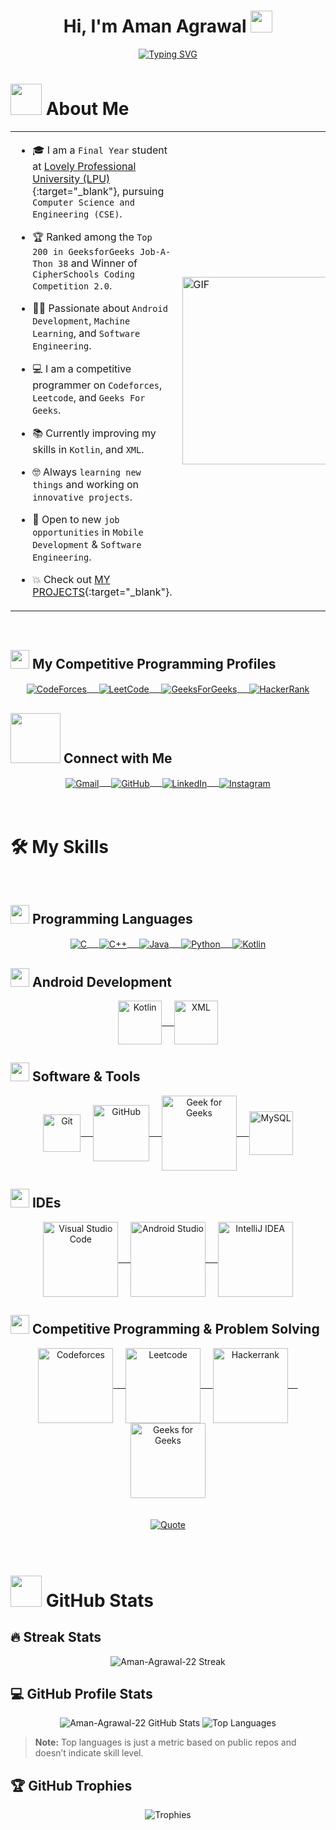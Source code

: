 <div align="center">

  <h1><strong>Hi, I'm Aman Agrawal <img src="https://media.giphy.com/media/hvRJCLFzcasrR4ia7z/giphy.gif" width="35"></strong></h1>

</div>

<div align = "center">
  <a href="https://github.com/Aman-Agrawal-22">
    <img src="https://readme-typing-svg.herokuapp.com?font=Time+New+Roman&color=%23C8BE25&size=25&center=true&vCenter=true&width=600&height=100&lines=Android+Developer;Software+Engineer;Competitive+Programmer;Top+200+GFG+Job-A-Thon+38;Always+learning+new+things" alt="Typing SVG" />
  </a>
</div>

<h1><strong><img src="https://github.com/7oSkaaa/7oSkaaa/blob/main/Images/about_me.gif?raw=true" alt="" width=50 /> About Me</strong></h1>

<table>
  <tr>
    <td>
      
- 🎓 I am a `Final Year` student at [Lovely Professional University (LPU)](https://www.lpu.in/){:target="_blank"}, pursuing `Computer Science and Engineering (CSE)`.
- 🏆 Ranked among the `Top 200 in GeeksforGeeks Job-A-Thon 38` and Winner of `CipherSchools Coding Competition 2.0`.  
- 👨‍💻 Passionate about `Android Development`, `Machine Learning`, and `Software Engineering`.  
- 💻 I am a competitive programmer on `Codeforces`, `Leetcode`, and `Geeks For Geeks`.  
- 📚 Currently improving my skills in `Kotlin`, and `XML`.  
- 🤓 Always `learning new things` and working on `innovative projects`.  
- 🤔 Open to new `job opportunities` in `Mobile Development` & `Software Engineering`.  
- 💥 Check out [MY PROJECTS](https://github.com/Aman-Agrawal-22?tab=repositories){:target="_blank"}.

   </td>
   <td>
      <img src="https://github.com/7oSkaaa/7oSkaaa/blob/main/Images/Right_Side.gif?raw=true" alt="GIF" width="300">
   </td>
  </tr>
</table>
<br>

<h2><strong><img src="https://github.com/7oSkaaa/7oSkaaa/blob/main/Images/competitive_programming_profile.png?raw=true" alt="" width="30" /> My Competitive Programming Profiles</strong></h2>

<div align="center">
  <a href="https://codeforces.com/profile/amanvdjs11a" target="blank">
    <img align="center" src="https://img.icons8.com/external-tal-revivo-shadow-tal-revivo/50/000000/external-codeforces-programming-competitions-and-contests-programming-community-logo-shadow-tal-revivo.png" alt="CodeForces"/>
   &nbsp;&nbsp;&nbsp;
  </a>
  <a href="https://leetcode.com/u/amanvdjs11a/" target="blank">
    <img align="center" src="https://img.icons8.com/external-tal-revivo-shadow-tal-revivo/50/000000/external-level-up-your-coding-skills-and-quickly-land-a-job-logo-shadow-tal-revivo.png" alt="LeetCode" />
     &nbsp;&nbsp;&nbsp;
  </a>
  <a href="https://www.geeksforgeeks.org/user/amanag22/" target="blank">
    <img align="center" src="https://upload.wikimedia.org/wikipedia/commons/4/43/GeeksforGeeks.svg" alt="GeeksForGeeks" />
     &nbsp;&nbsp;&nbsp;
  </a>
  <a href="https://www.hackerrank.com/profile/amanvdjs11a" target="blank">
    <img align="center" src="https://img.icons8.com/external-tal-revivo-shadow-tal-revivo/50/000000/external-hackerrank-is-a-technology-company-that-focuses-on-competitive-programming-logo-shadow-tal-revivo.png" alt="HackerRank"  />
  </a>
</div>

<h2><strong><img src="https://github.com/7oSkaaa/7oSkaaa/blob/main/Images/Connect-with-me.gif?raw=true" alt="" width="80" /> Connect with Me</strong></h2>
<div align="center">
  <a href="mailto:amanvdjs11a@gmail.com" target="blank">
    <img align="center" src="https://img.shields.io/badge/gmail-%23EA4335.svg?style=plastic&logo=gmail&logoColor=white" alt="Gmail" />
    &nbsp;&nbsp;&nbsp;
  </a>
  <a href="https://github.com/Aman-Agrawal-22" target="blank">
    <img align="center" src="https://img.shields.io/badge/github-%23181717.svg?style=plastic&logo=github&logoColor=white" alt="GitHub" />
    &nbsp;&nbsp;&nbsp;
  </a>
  <a href="https://www.linkedin.com/in/aman-agrawal22/" target="blank">
    <img align="center" src="https://img.shields.io/badge/linkedin-%230A66C2.svg?style=plastic&logo=linkedin&logoColor=white" alt="LinkedIn" />
    &nbsp;&nbsp;&nbsp;
  </a>
  <a href="https://www.instagram.com/a_man_022/?hl=en" target="blank">
    <img align="center" src="https://img.shields.io/badge/instagram-%23E4405F.svg?style=plastic&logo=instagram&logoColor=white" alt="Instagram" />
  </a>
</div>
<br>
<br>

<h1>🛠️ My Skills</h1>
<br>
<h2><strong><img src="https://github.com/7oSkaaa/7oSkaaa/blob/main/Images/Programming_Languages.gif?raw=true" alt="" width="30" /> Programming Languages</strong></h2>
<div align="center">
  <a href="https://www.cprogramming.com/" target="blank">
    <img align="center" src="https://img.shields.io/badge/C%20-%232370ED.svg?style=plastic&logo=c&logoColor=white" alt="C" />
    &nbsp;&nbsp;&nbsp;
  </a>
  <a href="https://www.w3schools.com/cpp/" target="blank">
    <img align="center" src="https://img.shields.io/badge/C++%20-%2300599C.svg?style=plastic&logo=c%2B%2B&logoColor=white" alt="C++" />
    &nbsp;&nbsp;&nbsp;
  </a>
  <a href="https://www.java.com" target="blank">
    <img align="center" src="https://img.shields.io/badge/Java-%23007396.svg?style=plastic&logo=java&logoColor=white" alt="Java" />
    &nbsp;&nbsp;&nbsp;
  </a>
  <a href="https://www.python.org" target="blank">
    <img align="center" src="https://img.shields.io/badge/Python%20-%2314354C.svg?style=plastic&logo=python&logoColor=white" alt="Python"/>
    &nbsp;&nbsp;&nbsp;
  </a>
  <a href="https://kotlinlang.org/" target="blank">
    <img align="center" src="https://img.shields.io/badge/Kotlin-%230095D5.svg?style=plastic&logo=kotlin&logoColor=white" alt="Kotlin"  />
  </a>
</div>


<h2><strong><img src="https://github.com/7oSkaaa/7oSkaaa/blob/main/Images/Android_Development.gif?raw=true" alt="" width="30" /> Android Development</strong></h2>
<div align="center">
  <a href="https://kotlinlang.org/" target="blank">
    <img align="center" src="https://img.shields.io/badge/Kotlin-%230095D5.svg?style=plastic&logo=kotlin&logoColor=white" alt="Kotlin" width="70" />
    &nbsp;&nbsp;&nbsp;
  </a>
  <a href="#" target="blank">
    <img align="center" src="https://img.shields.io/badge/XML-%23E34F26.svg?style=plastic&logo=xml&logoColor=white" alt="XML" width="70" />
  </a>
</div>


<h2><strong><img src="https://github.com/7oSkaaa/7oSkaaa/blob/main/Images/Software_Tools.gif?raw=true" alt="" width="30" /> Software & Tools</strong></h2>
<div align="center">
  <a href="#" target="blank">
    <img align="center" src="https://img.shields.io/badge/Git%20-%23F05033.svg?style=plastic&logo=git&logoColor=white" alt="Git" width="60" />
    &nbsp;&nbsp;&nbsp;
  </a>
  <a href="#" target="blank">
    <img align="center" src="https://img.shields.io/badge/github-%23181717.svg?style=plastic&logo=github&logoColor=white" alt="GitHub" width="90" />
    &nbsp;&nbsp;&nbsp;
  </a>
  <a href="#" target="blank">
    <img align="center" src="https://img.shields.io/badge/geeksforgeeks-%230F9D58.svg?style=plastic&logo=geeksforgeeks&logoColor=white" alt="Geek for Geeks" width="120" />
    &nbsp;&nbsp;&nbsp;
  </a>
  <a href="#" target="blank">
    <img align="center" src="https://img.shields.io/badge/mysql-%234479A1.svg?&style=plastic&logo=mysql&logoColor=white" alt="MySQL" width="70" />
  </a>
</div>


<h2><strong><img src="https://github.com/7oSkaaa/7oSkaaa/blob/main/Images/IDEs.gif?raw=true" alt="" width="30" /> IDEs</strong></h2>
<div align="center">
  <a href="#" target="blank">
    <img align="center" src="https://img.shields.io/badge/Visual%20Studio%20Code-0078d7.svg?style=plastic&logo=visual-studio-code&logoColor=white" alt="Visual Studio Code" width="120" />
    &nbsp;&nbsp;&nbsp;
  </a>
  <a href="#" target="blank">
    <img align="center" src="https://img.shields.io/badge/Android%20Studio-%233DDC84.svg?style=plastic&logo=android-studio&logoColor=white" alt="Android Studio" width="120" />
    &nbsp;&nbsp;&nbsp;
  </a>
  <a href="#" target="blank">
    <img align="center" src="https://img.shields.io/badge/IntelliJ%20IDEA-%23000000.svg?style=plastic&logo=intellij-idea&logoColor=white" alt="IntelliJ IDEA" width="120" />
  </a>
</div>


<h2><strong><img src="https://github.com/7oSkaaa/7oSkaaa/blob/main/Images/CP_PS.gif?raw=true" alt="" width="30" /> Competitive Programming & Problem Solving</strong></h2>
<div align="center">
  <a href="#" target="blank">
    <img align="center" src="https://img.shields.io/badge/codeforces%20-%231F8ACB.svg?style=plastic&logo=codeforces&logoColor=white" alt="Codeforces" width="120" />
    &nbsp;&nbsp;&nbsp;
  </a>
  <a href="#" target="blank">
    <img align="center" src="https://img.shields.io/badge/leetcode%20-%23FFA116.svg?style=plastic&logo=leetcode&logoColor=black" alt="Leetcode" width="120" />
    &nbsp;&nbsp;&nbsp;
  </a>
  <a href="#" target="blank">
    <img align="center" src="https://img.shields.io/badge/hackerrank-%232EC866.svg?style=plastic&logo=hackerrank&logoColor=white" alt="Hackerrank" width="120" />
    &nbsp;&nbsp;&nbsp;
  </a>
  <a href="#" target="blank">
    <img align="center" src="https://img.shields.io/badge/geeksforgeeks-%230F9D58.svg?style=plastic&logo=geeksforgeeks&logoColor=white" alt="Geeks for Geeks" width="120" />
  </a>
</div>
<br>
<br>
<div align="center">
  <a href="https://github.com/piyushsuthar/github-readme-quotes">
    <img src="https://quotes-github-readme.vercel.app/api?type=horizontal&theme=tokyonight&animation=grow_out_in&quoteCategory=programming" alt="Quote" style="max-width: 100%; height: auto;">
  </a>
</div>
<br>
<br>

<h1><strong><img src="https://github.com/7oSkaaa/7oSkaaa/blob/main/Images/Statistics.gif?raw=true" alt="" width="50" /> GitHub Stats</strong></h1>

<h2>🔥 Streak Stats</h2>  
<div align="center">
  <img src="https://streak-stats.demolab.com/?user=Aman-Agrawal-22&theme=tokyonight_duo" alt="Aman-Agrawal-22 Streak" />
</div>

<h2>💻 GitHub Profile Stats</h2>  
<div align="center">
  <img src="https://github-readme-stats.vercel.app/api?username=Aman-Agrawal-22&show_icons=true&count_private=true&theme=tokyonight" alt="Aman-Agrawal-22 GitHub Stats" />
  <img src="https://github-readme-stats.vercel.app/api/top-langs/?username=Aman-Agrawal-22&layout=compact&theme=tokyonight" alt="Top Languages" />
</div>

> **Note:** Top languages is just a metric based on public repos and doesn’t indicate skill level.

<h2>🏆 GitHub Trophies</h2>
<div align="center">
  <img src="https://github-profile-trophy.vercel.app/?username=Aman-Agrawal-22&theme=tokyonight&margin-w=15&margin-h=15" alt="Trophies" />
</div>

